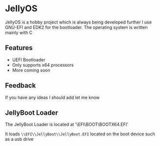 
# JellyOS 

JellyOS is a hobby project which is always being developed further
I use GNU-EFI and EDK2 for the bootloader.
The operating system is written mainly with C


## Features

- UEFI Bootloader
- Only supports x64 processors
- More coming soon


## Feedback

If you have any ideas I should add let me know


## JellyBoot Loader

The JellyBoot Loader is located at '\\EFI\\BOOT\\BOOTX64.EFI'

It loads `\\EFI\\JellyBoot\\JellyBoot.EFI` located on the boot device such as a usb drive

